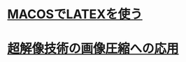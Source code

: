 # [MACOSでLATEXを使う](UseLatexInMacOS.md)


# [超解像技術の画像圧縮への応用](SuperResolutionForImageCompression.md)





